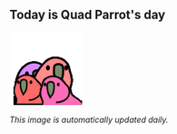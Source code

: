 ## Today is Quad Parrot's day

![An animated GIF of a parrot, probably multi-colored](https://raw.githubusercontent.com/jmhobbs/cultofthepartyparrot.com/master/parrots/hd/quadparrot.gif)

*This image is automatically updated daily.*
